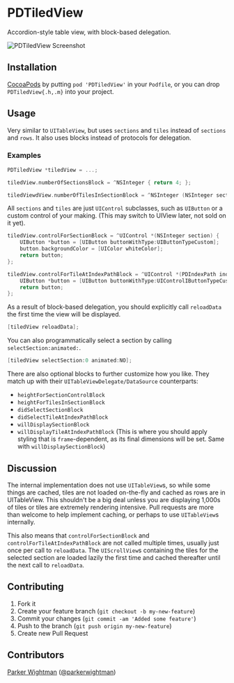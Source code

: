 PDTiledView
===========

Accordion-style table view, with block-based delegation.

![PDTiledView Screenshot](https://raw.github.com/pwightman/PDTiledView/master/screenshots/screenshot.png)

## Installation

[CocoaPods](http://cocoapods.org) by putting `pod 'PDTiledView'` in your `Podfile`, or you can drop `PDTiledView{.h,.m}` into your project.

## Usage

Very similar to `UITableView`, but uses `sections` and `tiles` instead of `sections` and `rows`. It also
uses blocks instead of protocols for delegation.

### Examples

```objective-c
PDTiledView *tiledView = ...;

tiledView.numberOfSectionsBlock = ^NSInteger { return 4; };

tiledViewdView.numberOfTilesInSectionBlock = ^NSInteger (NSInteger section) { return 20; };
```

All `sections` and `tiles` are just `UIControl` subclasses, such as `UIButton` or a custom control of 
your making. (This may switch to UIView later, not sold on it yet).

```objective-c
tiledView.controlForSectionBlock = ^UIControl *(NSInteger section) {
    UIButton *button = [UIButton buttonWithType:UIButtonTypeCustom];
    button.backgroundColor = [UIColor whiteColor];
    return button;
};

tiledView.controlForTileAtIndexPathBlock = ^UIControl *(PDIndexPath indexPath) {
    UIButton *button = [UIButton buttonWithType:UIControlIButtonTypeCustom];
    return button;
};
```

As a result of block-based delegation, you should explicitly call `reloadData` the first time the view will be displayed.

```objective-c
[tiledView reloadData];
```

You can also programmatically select a section by calling `selectSection:animated:`.

```objective-c
[tiledView selectSection:0 animated:NO];
```

There are also optional blocks to further customize how you like. They match up with their `UITableViewDelegate/DataSource` counterparts:

* `heightForSectionControlBlock`
* `heightForTilesInSectionBlock`
* `didSelectSectionBlock`
* `didSelectTileAtIndexPathBlock`
* `willDisplaySectionBlock` 
* `willDisplayTileAtIndexPathBlock` (This is where you should apply styling that is `frame`-dependent, as its final dimensions will be set. Same with `willDisplaySectionBlock`)

## Discussion

The internal implementation does not use `UITableView`s, so while some things are cached, tiles are not loaded 
on-the-fly and cached as rows are in UITableView. This shouldn't be a big deal unless you are displaying 1,000s 
of tiles or tiles are extremely rendering intensive. Pull requests are more than welcome to help implement caching, 
or perhaps to use `UITableView`s internally.

This also means that `controlForSectionBlock` and `controlForTileAtIndexPathBlock` are not called multiple times, 
usually just once per call to `reloadData`. The `UIScrollView`s containing the tiles for the selected section are
loaded lazily the first time and cached thereafter until the next call to `reloadData`.

## Contributing

1. Fork it
2. Create your feature branch (`git checkout -b my-new-feature`)
3. Commit your changes (`git commit -am 'Added some feature'`)
4. Push to the branch (`git push origin my-new-feature`)
5. Create new Pull Request

## Contributors

[Parker Wightman](https://github.com/pwightman) ([@parkerwightman](http://twitter.com/parkerwightman))
